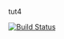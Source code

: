 tut4

[![Build Status](https://travis-ci.com/AmyLuoMassey/Tut4.svg?branch=master)](https://travis-ci.com/AmyLuoMassey/Tut4)